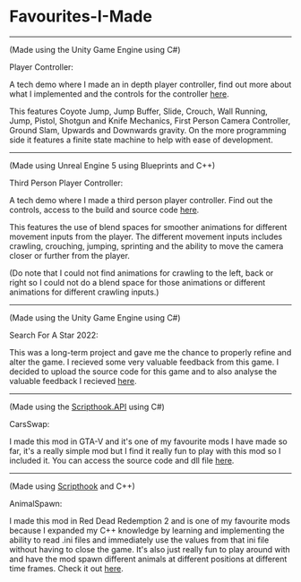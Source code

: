 # Favourites-I-Made
_________________________________________________________________________________________________________________________________________________________________________
(Made using the Unity Game Engine using C#)

Player Controller:

A tech demo where I made an in depth player controller, find out more about what I implemented and the controls for the controller <a href="https://github.com/MyNamesLex/Gameplay-Mechanics/tree/main/Unity/PC/Player%20Controller">here</a>.

This features Coyote Jump, Jump Buffer, Slide, Crouch, Wall Running, Jump, Pistol, Shotgun and Knife Mechanics, First Person Camera Controller, Ground Slam, Upwards and Downwards gravity. On the more programming side it features a finite state machine to help with ease of development.

_________________________________________________________________________________________________________________________________________________________________________
(Made using Unreal Engine 5 using Blueprints and C++)

Third Person Player Controller:

A tech demo where I made a third person player controller. Find out the controls, access to the build and source code <a href="https://github.com/MyNamesLex/Gameplay-Mechanics/tree/main/Unreal%20Engine%205/PC/Third%20Person%20Controller">here</a>.

This features the use of blend spaces for smoother animations for different movement inputs from the player. The different movement inputs includes crawling, crouching, jumping, sprinting and the ability to move the camera closer or further from the player. 

(Do note that I could not find animations for crawling to the left, back or right so I could not do a blend space for those animations or different animations for different crawling inputs.)

_________________________________________________________________________________________________________________________________________________________________________
(Made using the Unity Game Engine using C#)

Search For A Star 2022:

This was a long-term project and gave me the chance to properly refine and alter the game. I recieved some very valuable feedback from this game. I decided to upload the source code for this game and to also analyse the valuable feedback I recieved <a href="https://github.com/MyNamesLex/Search-For-A-Star-2022">here</a>.

_________________________________________________________________________________________________________________________________________________________________________
(Made using the <a href="https://www.gta5-mods.com/tools/script-hook-v">Scripthook.API</a> using C#)

CarsSwap:

I made this mod in GTA-V and it's one of my favourite mods I have made so far, it's a really simple mod but I find it really fun to play with this mod so I included it. You can access the source code and dll file <a href="https://github.com/MyNamesLex/Modding/tree/main/GTA-V/CarSwap">here</a>.

_________________________________________________________________________________________________________________________________________________________________________
(Made using <a href="https://dev-c.com/rdr2/scripthookrdr2/">Scripthook</a> and C++)

AnimalSpawn:

I made this mod in Red Dead Redemption 2 and is one of my favourite mods because I expanded my C++ knowledge by learning and implementing the ability to read .ini files and immediately use the values from that ini file without having to close the game. It's also just really fun to play around with and have the mod spawn different animals at different positions at different time frames. Check it out <a href="https://github.com/MyNamesLex/Modding/tree/main/Red-Dead-Redemption-2/AnimalSpawn">here</a>.